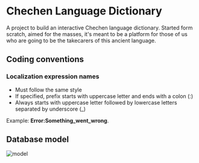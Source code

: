 # Chechen Language Dictionary

A project to build an interactive Chechen language dictionary. Started form scratch, aimed for the masses, it's meant to be a platform for those of us who are going to be the takecarers of this ancient language.

## Coding conventions

### Localization expression names

 - Must follow the same style
 - If specified, prefix starts with uppercase letter and ends with a colon (:)
 - Always starts with uppercase letter followed by lowercase letters separated by underscore (_)

Example: **Error:Something_went_wrong**.

## Database model
![model](https://user-images.githubusercontent.com/18250365/232744059-4a7f1008-53e8-4dec-baac-e785b538ffca.svg)
